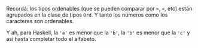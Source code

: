 Recordá: los tipos ordenables (que se pueden comparar por `>`, `<`, etc) están agrupados en la clase de tipos `Ord`. Y tanto los números como los caracteres son ordenables. 

Y ah, para Haskell, la `'a'` es menor que la `'b'`, la `'b'` es menor que la `'c'` y así hasta completar todo el alfabeto. 